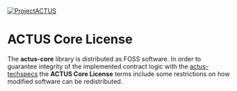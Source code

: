[![ProjectACTUS](https://github.com/projectactus/actus-resources/blob/master/logos/actus_logo.jpg "ACTUS Financial Research Foundation")](http://www.actusfrf.org)

ACTUS Core License
=======

The __actus-core__ library is distributed as FOSS software. In order to guarantee integrity of the implemented contract logic with the [actus-techspecs](https://github.com/actusfrf/actus-techspecs "actus technical specifications") the __ACTUS Core License__ terms include some restrictions on how modified software can be redistributed.
